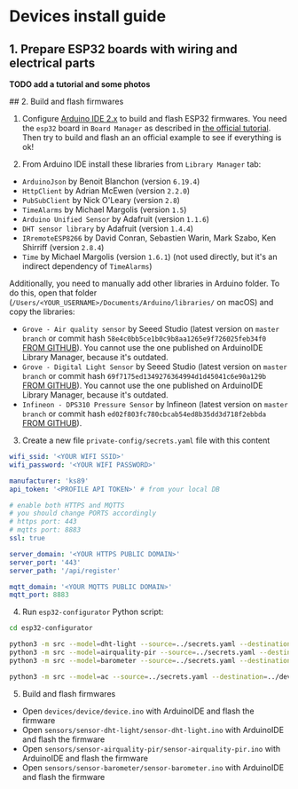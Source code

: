 # Devices install guide


## 1. Prepare ESP32 boards with wiring and electrical parts

**TODO add a tutorial and some photos**


## 2. Build and flash firmwares


1. Configure [Arduino IDE 2.x](https://www.arduino.cc/en/software) to build and flash ESP32 firmwares. You need the `esp32` board in `Board Manager` as described in [the official tutorial](https://espressif-docs.readthedocs-hosted.com/projects/arduino-esp32/en/latest/installing.html).
Then try to build and flash an an official example to see if everything is ok!

2. From Arduino IDE install these libraries from `Library Manager` tab:
- `ArduinoJson` by Benoit Blanchon (version `6.19.4`)
- `HttpClient` by Adrian McEwen (version `2.2.0`)
- `PubSubClient` by Nick O'Leary (version `2.8`)
- `TimeAlarms` by Michael Margolis (version `1.5`)
- `Arduino Unified Sensor` by Adafruit (version `1.1.6`)
- `DHT sensor library` by Adafruit (version `1.4.4`)
- `IRremoteESP8266` by David Conran, Sebastien Warin, Mark Szabo, Ken Shirriff (version `2.8.4`)
- `Time` by Michael Margolis (version `1.6.1`) (not used directly, but it's an indirect dependency of `TimeAlarms`)

Additionally, you need to manually add other libraries in Arduino folder. To do this, open that folder (`/Users/<YOUR_USERNAME>/Documents/Arduino/libraries/` on macOS) and copy the libraries:
- `Grove - Air quality sensor` by Seeed Studio (latest version on `master branch` or commit hash `58e4c0bb5ce1b0c9b8aa1265e9f726025feb34f0` [FROM GITHUB](https://github.com/Seeed-Studio/Grove_Air_quality_Sensor)). You cannot use the one published on ArduinoIDE Library Manager, because it's outdated.
- `Grove - Digital Light Sensor` by Seeed Studio (latest version on `master branch` or commit hash `69f7175ed1349276364994d1d45041c6e90a129b` [FROM GITHUB](https://github.com/Seeed-Studio/Grove_Digital_Light_Sensor)). You cannot use the one published on ArduinoIDE Library Manager, because it's outdated.
- `Infineon - DPS310 Pressure Sensor` by Infineon (latest version on `master branch` or commit hash `ed02f803fc780cbcab54ed8b35dd3d718f2ebbda` [FROM GITHUB](https://github.com/Infineon/DPS310-Pressure-Sensor)).


3. Create a new file `private-config/secrets.yaml` file with this content

```yaml
wifi_ssid: '<YOUR WIFI SSID>'
wifi_password: '<YOUR WIFI PASSWORD>'

manufacturer: 'ks89'
api_token: '<PROFILE API TOKEN>' # from your local DB

# enable both HTTPS and MQTTS
# you should change PORTS accordingly
# https port: 443
# mqtts port: 8883
ssl: true

server_domain: '<YOUR HTTPS PUBLIC DOMAIN>'
server_port: '443'
server_path: '/api/register'

mqtt_domain: '<YOUR MQTTS PUBLIC DOMAIN>'
mqtt_port: 8883
```

4. Run `esp32-configurator` Python script:

```bash
cd esp32-configurator

python3 -m src --model=dht-light --source=../secrets.yaml --destination=../sensors/sensor-dht-light
python3 -m src --model=airquality-pir --source=../secrets.yaml --destination=../sensors/sensor-airquality-pir
python3 -m src --model=barometer --source=../secrets.yaml --destination=../sensors/sensor-barometer

python3 -m src --model=ac --source=../secrets.yaml --destination=../devices/device
```

5. Build and flash firmwares

- Open `devices/device/device.ino` with ArduinoIDE and flash the firmware
- Open `sensors/sensor-dht-light/sensor-dht-light.ino` with ArduinoIDE and flash the firmware
- Open `sensors/sensor-airquality-pir/sensor-airquality-pir.ino` with ArduinoIDE and flash the firmware
- Open `sensors/sensor-barometer/sensor-barometer.ino` with ArduinoIDE and flash the firmware